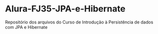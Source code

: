 # Alura-FJ35-JPA-e-Hibernate
Repositório dos arquivos do Curso de Introdução à Persistência de dados com JPA e Hibernate
